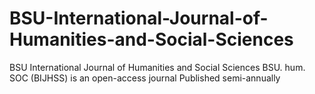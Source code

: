 # BSU-International-Journal-of-Humanities-and-Social-Sciences
BSU International Journal of Humanities and Social Sciences BSU. hum. SOC (BIJHSS) is an open-access journal‏ ‏Published semi-annually
